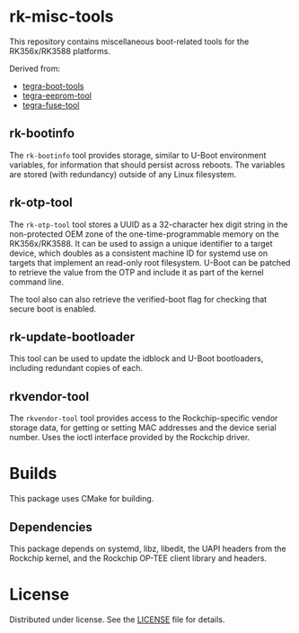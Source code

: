 # rk-misc-tools
This repository contains miscellaneous boot-related tools for the
RK356x/RK3588 platforms.

Derived from:
 * [tegra-boot-tools](https://github.com/OE4T/tegra-boot-tools)
 * [tegra-eeprom-tool](https://github.com/OE4T/tegra-eeprom-tools)
 * [tegra-fuse-tool](https://github.com/madisongh/tegra-fuse-tool)

## rk-bootinfo
The `rk-bootinfo` tool provides storage, similar to U-Boot environment
variables, for information that should persist across reboots. The variables
are stored (with redundancy) outside of any Linux filesystem.

## rk-otp-tool
The `rk-otp-tool` tool stores a UUID as a 32-character hex digit
string in the non-protected OEM zone of the one-time-programmable
memory on the RK356x/RK3588.  It can be used to assign a unique identifier
to a target device, which doubles as a consistent machine ID for systemd
use on targets that implement an read-only root filesystem. U-Boot can be
patched to retrieve the value from the OTP and include it as part of the
kernel command line.

The tool also can also retrieve the verified-boot flag for checking that
secure boot is enabled.

## rk-update-bootloader
This tool can be used to update the idblock and U-Boot bootloaders, including
redundant copies of each.

## rkvendor-tool
The `rkvendor-tool` tool provides access to the Rockchip-specific
vendor storage data, for getting or setting MAC addresses and the
device serial number.  Uses the ioctl interface provided by the Rockchip
driver.

# Builds
This package uses CMake for building.

## Dependencies
This package depends on systemd, libz, libedit, the UAPI headers from the
Rockchip kernel, and the Rockchip OP-TEE client library and headers.

# License
Distributed under license. See the [LICENSE](LICENSE) file for details.
